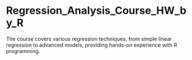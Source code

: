 # Regression_Analysis_Course_HW_by_R
The course covers various regression techniques, from simple linear regression to advanced models, providing hands-on experience with R programming.
